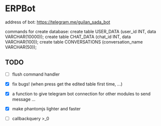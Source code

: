 # ERPBot
address of bot: https://telegram.me/guilan_sada_bot

commands for create database:
create table USER_DATA (user_id INT, data VARCHAR(10000));
create table CHAT_DATA (chat_id INT, data VARCHAR(100));
create table CONVERSATIONS (conversation_name VARCHAR(50));

## TODO

- [ ] flush command handler
- [x] fix bugs! (when press get the edited table first time, ...)
- [x] a function to give telegram bot connection for other modules to send message ...
- [x] make phantomjs lighter and faster
- [ ] callbackquery >_0

